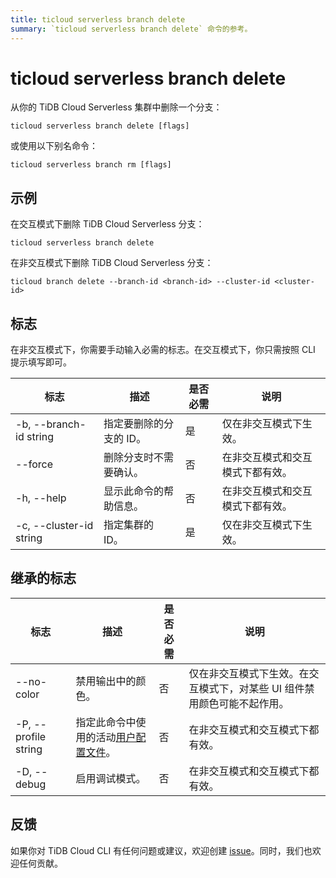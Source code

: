 ```yaml
---
title: ticloud serverless branch delete
summary: `ticloud serverless branch delete` 命令的参考。
---
```


# ticloud serverless branch delete

从你的 TiDB Cloud Serverless 集群中删除一个分支：

```shell
ticloud serverless branch delete [flags]
```

或使用以下别名命令：

```shell
ticloud serverless branch rm [flags]
```

## 示例

在交互模式下删除 TiDB Cloud Serverless 分支：

```shell
ticloud serverless branch delete
```

在非交互模式下删除 TiDB Cloud Serverless 分支：

```shell
ticloud branch delete --branch-id <branch-id> --cluster-id <cluster-id>
```

## 标志

在非交互模式下，你需要手动输入必需的标志。在交互模式下，你只需按照 CLI 提示填写即可。

| 标志                    | 描述                                | 是否必需 | 说明                                    |
|-------------------------|-------------------------------------|----------|------------------------------------------|
| -b, --branch-id string  | 指定要删除的分支的 ID。             | 是       | 仅在非交互模式下生效。                  |
| --force                 | 删除分支时不需要确认。              | 否       | 在非交互模式和交互模式下都有效。        |
| -h, --help              | 显示此命令的帮助信息。              | 否       | 在非交互模式和交互模式下都有效。        |
| -c, --cluster-id string | 指定集群的 ID。                     | 是       | 仅在非交互模式下生效。                  |

## 继承的标志

| 标志                  | 描述                                                                                     | 是否必需 | 说明                                                                                                |
|----------------------|------------------------------------------------------------------------------------------|----------|-----------------------------------------------------------------------------------------------------|
| --no-color           | 禁用输出中的颜色。                                                                        | 否       | 仅在非交互模式下生效。在交互模式下，对某些 UI 组件禁用颜色可能不起作用。                              |
| -P, --profile string | 指定此命令中使用的活动[用户配置文件](/tidb-cloud/cli-reference.md#user-profile)。         | 否       | 在非交互模式和交互模式下都有效。                                                                      |
| -D, --debug          | 启用调试模式。                                                                            | 否       | 在非交互模式和交互模式下都有效。                                                                      |

## 反馈

如果你对 TiDB Cloud CLI 有任何问题或建议，欢迎创建 [issue](https://github.com/tidbcloud/tidbcloud-cli/issues/new/choose)。同时，我们也欢迎任何贡献。
